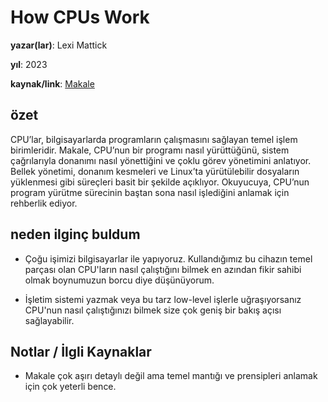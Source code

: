 # How CPUs Work

**yazar(lar)**: Lexi Mattick

**yıl**: 2023

**kaynak/link**: [Makale](https://cpu.land)

## özet

CPU’lar, bilgisayarlarda programların çalışmasını sağlayan temel işlem birimleridir. Makale, CPU’nun bir programı nasıl yürüttüğünü, sistem çağrılarıyla donanımı nasıl yönettiğini ve çoklu görev yönetimini anlatıyor. Bellek yönetimi, donanım kesmeleri ve Linux’ta yürütülebilir dosyaların yüklenmesi gibi süreçleri basit bir şekilde açıklıyor. Okuyucuya, CPU’nun program yürütme sürecinin baştan sona nasıl işlediğini anlamak için rehberlik ediyor.

## neden ilginç buldum

- Çoğu işimizi bilgisayarlar ile yapıyoruz. Kullandığımız bu cihazın temel parçası olan CPU'ların nasıl çalıştığını bilmek en azından fikir sahibi olmak boynumuzun borcu diye düşünüyorum.

- İşletim sistemi yazmak veya bu tarz low-level işlerle uğraşıyorsanız CPU'nun nasıl çalıştığınızı bilmek size çok geniş bir bakış açısı sağlayabilir.

## Notlar / İlgli Kaynaklar

- Makale çok aşırı detaylı değil ama temel mantığı ve prensipleri anlamak için çok yeterli bence.
